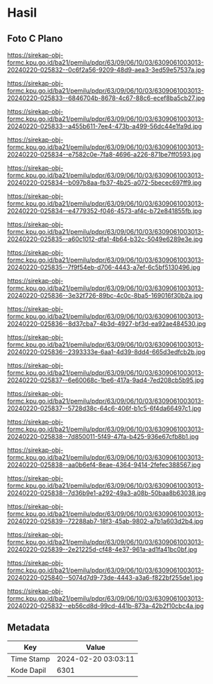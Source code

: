 # Hasil

## Foto C Plano

https://sirekap-obj-formc.kpu.go.id/ba21/pemilu/pdpr/63/09/06/10/03/6309061003013-20240220-025832--0c6f2a56-9209-48d9-aea3-3ed59e57537a.jpg

https://sirekap-obj-formc.kpu.go.id/ba21/pemilu/pdpr/63/09/06/10/03/6309061003013-20240220-025833--6846704b-8678-4c67-88c6-ecef8ba5cb27.jpg

https://sirekap-obj-formc.kpu.go.id/ba21/pemilu/pdpr/63/09/06/10/03/6309061003013-20240220-025833--a455b611-7ee4-473b-a499-56dc44e1fa9d.jpg

https://sirekap-obj-formc.kpu.go.id/ba21/pemilu/pdpr/63/09/06/10/03/6309061003013-20240220-025834--e7582c0e-7fa8-4696-a226-871be7ff0593.jpg

https://sirekap-obj-formc.kpu.go.id/ba21/pemilu/pdpr/63/09/06/10/03/6309061003013-20240220-025834--b097b8aa-fb37-4b25-a072-5becec697ff9.jpg

https://sirekap-obj-formc.kpu.go.id/ba21/pemilu/pdpr/63/09/06/10/03/6309061003013-20240220-025834--e4779352-f046-4573-af4c-b72e841855fb.jpg

https://sirekap-obj-formc.kpu.go.id/ba21/pemilu/pdpr/63/09/06/10/03/6309061003013-20240220-025835--a60c1012-dfa1-4b64-b32c-5049e6289e3e.jpg

https://sirekap-obj-formc.kpu.go.id/ba21/pemilu/pdpr/63/09/06/10/03/6309061003013-20240220-025835--7f9f54eb-d706-4443-a7ef-6c5bf5130496.jpg

https://sirekap-obj-formc.kpu.go.id/ba21/pemilu/pdpr/63/09/06/10/03/6309061003013-20240220-025836--3e32f726-89bc-4c0c-8ba5-169016f30b2a.jpg

https://sirekap-obj-formc.kpu.go.id/ba21/pemilu/pdpr/63/09/06/10/03/6309061003013-20240220-025836--8d37cba7-4b3d-4927-bf3d-ea92ae484530.jpg

https://sirekap-obj-formc.kpu.go.id/ba21/pemilu/pdpr/63/09/06/10/03/6309061003013-20240220-025836--2393333e-6aa1-4d39-8dd4-665d3edfcb2b.jpg

https://sirekap-obj-formc.kpu.go.id/ba21/pemilu/pdpr/63/09/06/10/03/6309061003013-20240220-025837--6e60068c-1be6-417a-9ad4-7ed208cb5b95.jpg

https://sirekap-obj-formc.kpu.go.id/ba21/pemilu/pdpr/63/09/06/10/03/6309061003013-20240220-025837--5728d38c-64c6-406f-b1c5-6f4da66497c1.jpg

https://sirekap-obj-formc.kpu.go.id/ba21/pemilu/pdpr/63/09/06/10/03/6309061003013-20240220-025838--7d850011-5f49-47fa-b425-936e67cfb8b1.jpg

https://sirekap-obj-formc.kpu.go.id/ba21/pemilu/pdpr/63/09/06/10/03/6309061003013-20240220-025838--aa0b6ef4-8eae-4364-9414-2fefec388567.jpg

https://sirekap-obj-formc.kpu.go.id/ba21/pemilu/pdpr/63/09/06/10/03/6309061003013-20240220-025838--7d36b9e1-a292-49a3-a08b-50baa8b63038.jpg

https://sirekap-obj-formc.kpu.go.id/ba21/pemilu/pdpr/63/09/06/10/03/6309061003013-20240220-025839--72288ab7-18f3-45ab-9802-a7b1a603d2b4.jpg

https://sirekap-obj-formc.kpu.go.id/ba21/pemilu/pdpr/63/09/06/10/03/6309061003013-20240220-025839--2e21225d-cf48-4e37-961a-ad1fa41bc0bf.jpg

https://sirekap-obj-formc.kpu.go.id/ba21/pemilu/pdpr/63/09/06/10/03/6309061003013-20240220-025840--5074d7d9-73de-4443-a3a6-f822bf255de1.jpg

https://sirekap-obj-formc.kpu.go.id/ba21/pemilu/pdpr/63/09/06/10/03/6309061003013-20240220-025832--eb56cd8d-99cd-441b-873a-42b2f10cbc4a.jpg


## Metadata

| Key        | Value               |
| ---------- | ------------------- |
| Time Stamp | 2024-02-20 03:03:11 |
| Kode Dapil | 6301                |



